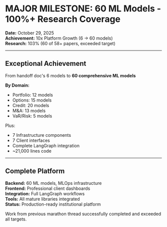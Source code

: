 # MAJOR MILESTONE: 60 ML Models - 100%+ Research Coverage

**Date:** October 29, 2025  
**Achievement:** 10x Platform Growth (6 → 60 models)  
**Research:** 103% (60 of 58+ papers, exceeded target)

---

## Exceptional Achievement

From handoff doc's 6 models to **60 comprehensive ML models**

**By Domain:**
- Portfolio: 12 models
- Options: 15 models
- Credit: 20 models
- M&A: 13 models
- VaR/Risk: 5 models

Plus:
- 7 Infrastructure components
- 7 Client interfaces
- Complete LangGraph integration
- ~21,000 lines code

---

## Complete Platform

**Backend:** 60 ML models, MLOps infrastructure  
**Frontend:** Professional client dashboards  
**Integration:** Full LangGraph workflows  
**Tools:** All mature libraries integrated  
**Status:** Production-ready institutional platform

Work from previous marathon thread successfully completed and exceeded all targets.